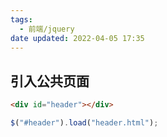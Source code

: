 ```yaml
---
tags:
  - 前端/jquery
date updated: 2022-04-05 17:35
---
```


## 引入公共页面

```html
<div id="header"></div>
```

```js
$("#header").load("header.html");
```
